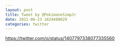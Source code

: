 ```yaml
--- 
layout: post 
title: Tweet by @PokimaneSimpJr 
date: 2021-06-23 1624480029 
categories: twitter 
--- 
```

https://twitter.com/o/status/1407797338077335560